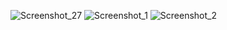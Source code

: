 ![Screenshot_27](https://user-images.githubusercontent.com/72259094/158842372-21382bb1-f59d-4842-adce-30c4bc5df36a.png)
![Screenshot_1](https://user-images.githubusercontent.com/72259094/158842390-b03f7051-00c5-44b3-b154-97b8cee87c88.png)
![Screenshot_2](https://user-images.githubusercontent.com/72259094/158842402-1bc26ca8-357a-4477-ab02-364a9a550aa1.png)
